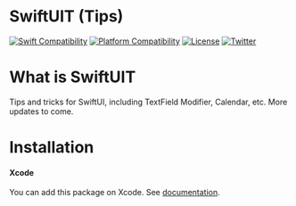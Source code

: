 # SwiftUIT (Tips)
[![Swift Compatibility](https://img.shields.io/endpoint?url=https%3A%2F%2Fswiftpackageindex.com%2Fapi%2Fpackages%2Fuhooi%2Fswift-string-transform%2Fbadge%3Ftype%3Dswift-versions)](https://swiftpackageindex.com/uhooi/swift-string-transform)
[![Platform Compatibility](https://img.shields.io/endpoint?url=https%3A%2F%2Fswiftpackageindex.com%2Fapi%2Fpackages%2Fuhooi%2Fswift-string-transform%2Fbadge%3Ftype%3Dplatforms)](https://swiftpackageindex.com/uhooi/swift-string-transform)
[![License](https://img.shields.io/github/license/UserKazun/SwiftUIT)](https://github.com/UserKazun/SwiftUIT/blob/main/LICENSE)
[![Twitter](https://img.shields.io/twitter/follow/developer_kazu?style=social)](https://twitter.com/developer_kazu)

# What is SwiftUIT
Tips and tricks for SwiftUI, including TextField Modifier, Calendar, etc. More updates to come.

# Installation
#### Xcode

You can add this package on Xcode.
See [documentation](https://developer.apple.com/documentation/swift_packages/adding_package_dependencies_to_your_app).
